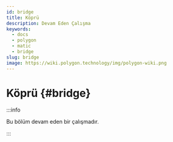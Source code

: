 ```yaml
---
id: bridge
title: Köprü
description: Devam Eden Çalışma
keywords:
  - docs
  - polygon
  - matic
  - bridge
slug: bridge
image: https://wiki.polygon.technology/img/polygon-wiki.png
---
```


# Köprü {#bridge}

:::info

Bu bölüm devam eden bir çalışmadır.

:::